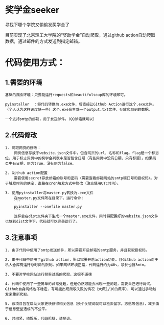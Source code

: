 # 奖学金seeker

 寻找下哪个学院又偷偷发奖学金了

 目前实现了北京理工大学院的“奖助学金”自动爬取，通过github action自动爬取数据，通过邮件的方式发送到指定邮箱。

# 代码使用方式：

## 1.需要的环境
    基础的爬虫环境：只要能运行requests和beautifulsoup库的环境即可。

    pyinstaller  ：将代码转换为.exe文件，后直接让Github Action运行这个.exe文件。（个人认为这样速度快一些）这个.exe会生成一个output.txt文件，存放爬取到的数据。

    一个支持smtp的邮箱，用于发送邮件。（QQ邮箱就可以）

## 2.代码修改
    1. 爬取网页的修改：
        网页信息存放于website.json文件中，包含网页的url，名称和flag。flag是一个标志位，用于标志网页中的奖学金列表中是否包含日期（有些网页中没有日期，只有标题）。如果网页中有日期，则为true，没有则为false。

    2. Github action配置
        需要使用secret存放邮箱的账号和密码（需要查看邮箱网站的smtp端口号和授权码）。对于触发时间的确定，直接在cron触发方式中修改（注意使用UTC时间）。

    3. 使用pyinstaller将master.py转换为.exe文件
        在master.py文件所在目录下，运行命令：
        ```
        pyinstaller --onefile master.py
        ```
        这样会在dist文件夹下生成一个master.exe文件，同时将配置好的website.json文件也放到dist文件下，代码就可以完美运行了。

## 3.注意事项
    1. 由于代码中使用了smtp发送邮件，所以需要开启邮箱的smtp服务，并且获取授权码。

    2. 由于代码中使用了github action，所以需要开启action功能。且Github action对于私人仓库有运行总时间的限制。如果网络环境正常，代码运行约为40s，最长也就3min。

    3. 不要对学校网站进行频率过高的爬取，这很不道德

    4. 代码中使用了一些简单的异常处理，但是仍然可能会出现一些问题，需要自己进行调试。Github自身网络也不稳定，有可能出现爬取失败的情况（大概1/10的概率），可以通过手动触发来重新爬取。

    5. 该项目旨在帮助大家更快获得相关信息（换个关键词就可以检索留学，志愿等信息），减少由于信息壁垒造成的不公平。

    6. 时间紧，纯娱乐，代码粗糙，请见谅。
